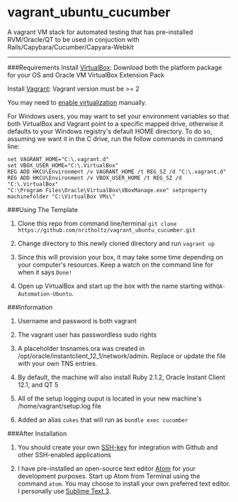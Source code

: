 vagrant_ubuntu_cucumber
=======================

A vagrant VM stack for automated testing that has pre-installed RVM/Oracle/QT to be used in conjuction with Rails/Capybara/Cucumber/Capyara-Webkit 

------------------------------------------

###Requirements
Install [VirtualBox](https://www.virtualbox.org/wiki/Downloads): Download both the platform package for your OS and Oracle VM VirtualBox Extension Pack

Install [Vagrant](https://www.vagrantup.com/downloads.html): Vagrant version must be >= 2

You may need to [enable virtualization](http://www.sysprobs.com/disable-enable-virtualization-technology-bios) manually.

For Windows users, you may want to set your environment variables so that both VirtualBox and Vagrant point to a specific mapped drive, otherwise it defaults to your Windows registry's default HOME directory. To do so, assuming we want it in the C drive, run the follow commands in command line:

    set VAGRANT_HOME="C:\.vagrant.d"
    set VBOX_USER_HOME="C:\.VirtualBox"
    REG ADD HKCU\Environment /v VAGRANT_HOME /t REG_SZ /d "C:\.vagrant.d"
    REG ADD HKCU\Environment /v VBOX_USER_HOME /t REG_SZ /d "C:\.VirtualBox"
    "C:\Program Files\Oracle\VirtualBox\VBoxManage.exe" setproperty machinefolder "C:\VirtualBox VMs\"

###Using The Template
1) Clone this repo from command line/terminal `git clone https://github.com/nritholtz/vagrant_ubuntu_cucumber.git`

2) Change directory to this newly cloned directory and run `vagrant up` 

3) Since this will provision your box, it may take some time depending on your computer's resources. Keep a watch on the command line for when it says `Done!`

4) Open up VirtualBox and start up the box with the name starting with`QA-Automation-Ubuntu`.


###Information
1) Username and password is both vagrant

2) The vagrant user has passwordless sudo rights

3) A placeholder tnsnames.ora was created in /opt/oracle/instantclient_12_1/network/admin. Replace or update the file with your own TNS entries.

4) By default, the machine will also install Ruby 2.1.2, Oracle Instant Client 12.1, and QT 5

5) All of the setup logging ouput is located in your new machine's /home/vagrant/setup.log file

6) Added an alias `cukes` that will run as `bundle exec cucumber`


###After Installation
1) You should create your own [SSH-key](https://help.github.com/articles/generating-ssh-keys/) for integration with Github and other SSH-enabled applications

2) I have pre-installed an open-source text editor [Atom](https://atom.io) for your development purposes. Start up Atom from Terminal using the command `atom`. You may choose to install your own preferred text editor. I personally use [Sublime Text 3](http://www.sublimetext.com/3). 